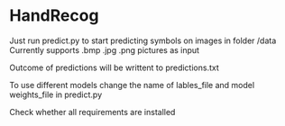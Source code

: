 # HandRecog
Just run predict.py to start predicting symbols on images in folder /data
Currently supports .bmp .jpg .png pictures as input

Outcome of predictions will be writtent to predictions.txt

To use different models change the name of lables_file and model weights_file in predict.py

Check whether all requirements are installed
